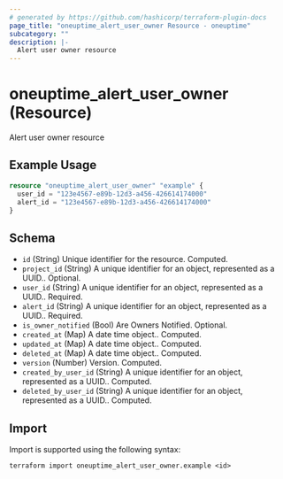 ```yaml
---
# generated by https://github.com/hashicorp/terraform-plugin-docs
page_title: "oneuptime_alert_user_owner Resource - oneuptime"
subcategory: ""
description: |-
  Alert user owner resource
---
```


# oneuptime_alert_user_owner (Resource)

Alert user owner resource

## Example Usage

```terraform
resource "oneuptime_alert_user_owner" "example" {
  user_id = "123e4567-e89b-12d3-a456-426614174000"
  alert_id = "123e4567-e89b-12d3-a456-426614174000"
}
```

## Schema

- `id` (String) Unique identifier for the resource. Computed.
- `project_id` (String) A unique identifier for an object, represented as a UUID.. Optional.
- `user_id` (String) A unique identifier for an object, represented as a UUID.. Required.
- `alert_id` (String) A unique identifier for an object, represented as a UUID.. Required.
- `is_owner_notified` (Bool) Are Owners Notified. Optional.
- `created_at` (Map) A date time object.. Computed.
- `updated_at` (Map) A date time object.. Computed.
- `deleted_at` (Map) A date time object.. Computed.
- `version` (Number) Version. Computed.
- `created_by_user_id` (String) A unique identifier for an object, represented as a UUID.. Computed.
- `deleted_by_user_id` (String) A unique identifier for an object, represented as a UUID.. Computed.

## Import

Import is supported using the following syntax:

```shell
terraform import oneuptime_alert_user_owner.example <id>
```
